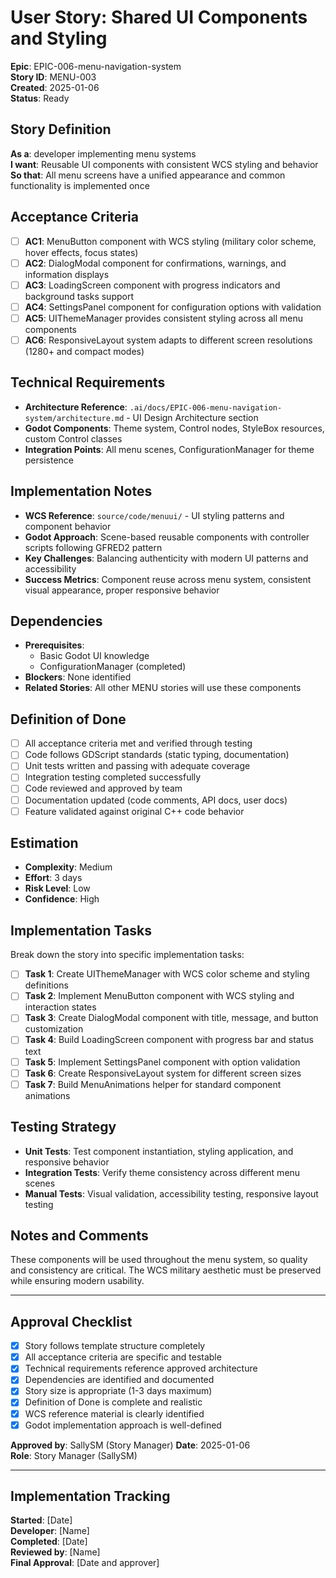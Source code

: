 # User Story: Shared UI Components and Styling

**Epic**: EPIC-006-menu-navigation-system  
**Story ID**: MENU-003  
**Created**: 2025-01-06  
**Status**: Ready

## Story Definition
**As a**: developer implementing menu systems  
**I want**: Reusable UI components with consistent WCS styling and behavior  
**So that**: All menu screens have a unified appearance and common functionality is implemented once

## Acceptance Criteria
- [ ] **AC1**: MenuButton component with WCS styling (military color scheme, hover effects, focus states)
- [ ] **AC2**: DialogModal component for confirmations, warnings, and information displays
- [ ] **AC3**: LoadingScreen component with progress indicators and background tasks support
- [ ] **AC4**: SettingsPanel component for configuration options with validation
- [ ] **AC5**: UIThemeManager provides consistent styling across all menu components
- [ ] **AC6**: ResponsiveLayout system adapts to different screen resolutions (1280+ and compact modes)

## Technical Requirements
- **Architecture Reference**: `.ai/docs/EPIC-006-menu-navigation-system/architecture.md` - UI Design Architecture section
- **Godot Components**: Theme system, Control nodes, StyleBox resources, custom Control classes
- **Integration Points**: All menu scenes, ConfigurationManager for theme persistence

## Implementation Notes
- **WCS Reference**: `source/code/menuui/` - UI styling patterns and component behavior
- **Godot Approach**: Scene-based reusable components with controller scripts following GFRED2 pattern
- **Key Challenges**: Balancing authenticity with modern UI patterns and accessibility
- **Success Metrics**: Component reuse across menu system, consistent visual appearance, proper responsive behavior

## Dependencies
- **Prerequisites**: 
  - Basic Godot UI knowledge
  - ConfigurationManager (completed)
- **Blockers**: None identified
- **Related Stories**: All other MENU stories will use these components

## Definition of Done
- [ ] All acceptance criteria met and verified through testing
- [ ] Code follows GDScript standards (static typing, documentation)
- [ ] Unit tests written and passing with adequate coverage
- [ ] Integration testing completed successfully
- [ ] Code reviewed and approved by team
- [ ] Documentation updated (code comments, API docs, user docs)
- [ ] Feature validated against original C++ code behavior

## Estimation
- **Complexity**: Medium
- **Effort**: 3 days
- **Risk Level**: Low
- **Confidence**: High

## Implementation Tasks
Break down the story into specific implementation tasks:
- [ ] **Task 1**: Create UIThemeManager with WCS color scheme and styling definitions
- [ ] **Task 2**: Implement MenuButton component with WCS styling and interaction states
- [ ] **Task 3**: Create DialogModal component with title, message, and button customization
- [ ] **Task 4**: Build LoadingScreen component with progress bar and status text
- [ ] **Task 5**: Implement SettingsPanel component with option validation
- [ ] **Task 6**: Create ResponsiveLayout system for different screen sizes
- [ ] **Task 7**: Build MenuAnimations helper for standard component animations

## Testing Strategy
- **Unit Tests**: Test component instantiation, styling application, and responsive behavior
- **Integration Tests**: Verify theme consistency across different menu scenes
- **Manual Tests**: Visual validation, accessibility testing, responsive layout testing

## Notes and Comments
These components will be used throughout the menu system, so quality and consistency are critical. The WCS military aesthetic must be preserved while ensuring modern usability.

---

## Approval Checklist
- [x] Story follows template structure completely
- [x] All acceptance criteria are specific and testable
- [x] Technical requirements reference approved architecture
- [x] Dependencies are identified and documented
- [x] Story size is appropriate (1-3 days maximum)
- [x] Definition of Done is complete and realistic
- [x] WCS reference material is clearly identified
- [x] Godot implementation approach is well-defined

**Approved by**: SallySM (Story Manager) **Date**: 2025-01-06  
**Role**: Story Manager (SallySM)

---

## Implementation Tracking
**Started**: [Date]  
**Developer**: [Name]  
**Completed**: [Date]  
**Reviewed by**: [Name]  
**Final Approval**: [Date and approver]